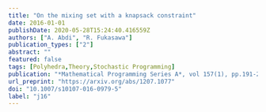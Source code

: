 ```yaml
---
title: "On the mixing set with a knapsack constraint"
date: 2016-01-01
publishDate: 2020-05-28T15:24:40.416559Z
authors: ["A. Abdi", "R. Fukasawa"]
publication_types: ["2"]
abstract: ""
featured: false
tags: [Polyhedra,Theory,Stochastic Programming]
publication: "*Mathematical Programming Series A*, vol 157(1), pp.191-217, 2016" 
url_preprint: "https://arxiv.org/abs/1207.1077"
doi: "10.1007/s10107-016-0979-5"
label: "j16"
---
```


